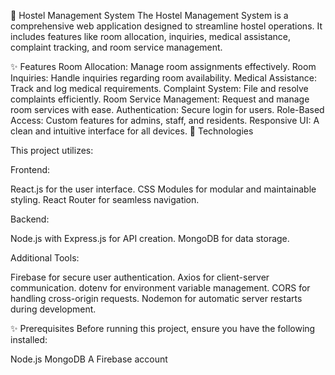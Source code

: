 🏨 Hostel Management System
The Hostel Management System is a comprehensive web application designed to streamline hostel operations. It includes features like room allocation, inquiries, medical assistance, complaint tracking, and room service management.

✨ Features
Room Allocation: Manage room assignments effectively.
Room Inquiries: Handle inquiries regarding room availability.
Medical Assistance: Track and log medical requirements.
Complaint System: File and resolve complaints efficiently.
Room Service Management: Request and manage room services with ease.
Authentication: Secure login for users.
Role-Based Access: Custom features for admins, staff, and residents.
Responsive UI: A clean and intuitive interface for all devices.
🤖 Technologies

This project utilizes:

Frontend:

React.js for the user interface.
CSS Modules for modular and maintainable styling.
React Router for seamless navigation.

Backend:

Node.js with Express.js for API creation.
MongoDB for data storage.

Additional Tools:

Firebase for secure user authentication.
Axios for client-server communication.
dotenv for environment variable management.
CORS for handling cross-origin requests.
Nodemon for automatic server restarts during development.

✨ Prerequisites
Before running this project, ensure you have the following installed:

Node.js
MongoDB
A Firebase account
